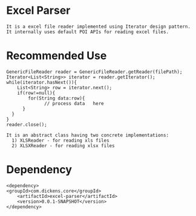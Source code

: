 # Excel Parser
    It is a excel file reader implemented using Iterator design pattern.
    It internally uses default POI APIs for reading excel files.
# Recommended Use
    GenericFileReader reader = GenericFileReader.getReader(filePath);  
    Iterator<List<String>> iterator = reader.getIterator(); 
    while(iterator.hasNext()){                              
 	    List<String> row = iterator.next();                     
 	    if(row!=null){                                          
 		    for(String data:row){                              
 			      // process data	here                            
 	      }                                                  
      }
    }
    reader.close(); 
    
    It is an abstract class having two concrete implementations:
      1) XLSReader - for reading xls files
      2) XLSXReader - for reading xlsx files   
# Dependency 
    <dependency>
	<groupId>com.dickens.core</groupId>
        <artifactId>excel-parser</artifactId>
        <version>0.0.1-SNAPSHOT</version>
    </dependency>
